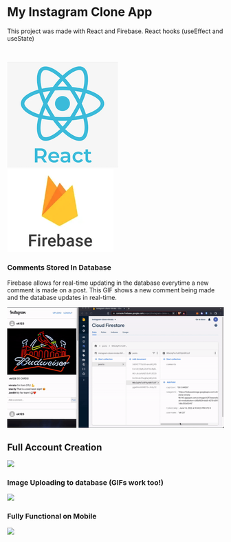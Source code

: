 # My Instagram Clone App

This project was made with React and Firebase.
React hooks (useEffect and useState)
<br>
<h2> <p ahref="https://instagram-clone-vinrata-96143.web.app/" /></h2><br>
<img src="reactlogo.png" />
<img src="firebaselogo.png" /><br>

### Comments Stored In Database
Firebase allows for real-time updating in the database everytime a new comment is made on a post.
This GIF shows a new comment being made and the database updates in real-time.

<img src="commnetsInDatabase.gif" />


## Full Account Creation 
<img src="accountCreation.gif" />
<br>

### Image Uploading to database (GIFs work too!)

<img src ="fodotruckupload.gif" />
<br>

### Fully Functional on Mobile
<img src ="mobileUploading.gif" />
<br>
